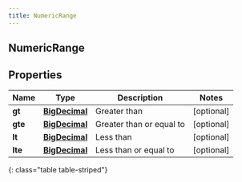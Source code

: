 ```yaml
---
title: NumericRange
---
```

## NumericRange


## Properties

| Name | Type | Description | Notes |
| ------------ | ------------- | ------------- | ------------- |
| **gt** | <!----><!---->[**BigDecimal**](BigDecimal.html)<!----> | Greater than |  [optional] |
| **gte** | <!----><!---->[**BigDecimal**](BigDecimal.html)<!----> | Greater than or equal to |  [optional] |
| **lt** | <!----><!---->[**BigDecimal**](BigDecimal.html)<!----> | Less than |  [optional] |
| **lte** | <!----><!---->[**BigDecimal**](BigDecimal.html)<!----> | Less than or equal to |  [optional] |
{: class="table table-striped"}




